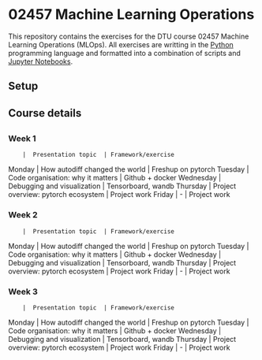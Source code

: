 # 02457 Machine Learning Operations

This repository contains the exercises for the DTU course 02457 Machine Learning Operations (MLOps). All exercises are writting in the [Python](https://www.python.org/) programming language and formatted into a combination of scripts and [Jupyter Notebooks](https://jupyter.org/). 


## Setup



## Course details


## 


### Week 1
        |  Presentation topic  | Framework/exercise
Monday  |  How autodiff changed the world | Freshup on pytorch
Tuesday |  Code organisation: why it matters | Github + docker
Wednesday | Debugging and visualization | Tensorboard, wandb
Thursday | Project overview: pytorch ecosystem | Project work
Friday  |  - | Project work

### Week 2

        |  Presentation topic  | Framework/exercise
Monday  |  How autodiff changed the world | Freshup on pytorch
Tuesday |  Code organisation: why it matters | Github + docker
Wednesday | Debugging and visualization | Tensorboard, wandb
Thursday | Project overview: pytorch ecosystem | Project work
Friday  |  - | Project work

### Week 3

        |  Presentation topic  | Framework/exercise
Monday  |  How autodiff changed the world | Freshup on pytorch
Tuesday |  Code organisation: why it matters | Github + docker
Wednesday | Debugging and visualization | Tensorboard, wandb
Thursday | Project overview: pytorch ecosystem | Project work
Friday  |  - | Project work